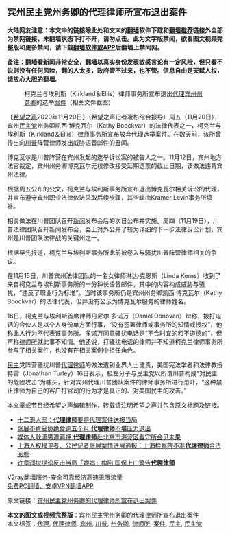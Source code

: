  <h2>宾州民主党州务卿的代理律师所宣布退出案件</h2> <p class="notice"><b>大陆网友注意：本文中的链接除此处和文末的<a href="https://github.com/bannedbook/fanqiang" >翻墙</a>软件下载和<a href="https://github.com/killgcd/justmysocks/blob/master/README.md">翻墙推荐</a>链接外全部为禁网链接，未翻墙状态下打不开，请勿点击。此为文字版禁闻，欲看图文视频完整版和更多禁闻，请下载<a href="https://github.com/bannedbook/fanqiang">翻墙软件或APP</a>后翻墙上禁闻网。</p><p>备注：翻墙看新闻非常安全，翻墙以真实身份发表敏感言论有一定风险，但只看不说则没有任何风险，翻的人太多，政府管不过来，也不管。信息自由是天赋人权，请放心大胆的翻墙。</b></p>  <div class="entry"> <figure><figcaption>柯克兰与埃利斯（Kirkland＆Ellis）律师事务所宣布退出<a href="https://www.bannedbook.org/bnews/tag/%E4%BB%A3%E7%90%86/" class="st_tag internal_tag" rel="tag" title="标签 代理 下的日志">代理</a><a href="https://www.bannedbook.org/bnews/tag/%E5%AE%BE%E5%B7%9E/" class="st_tag internal_tag" rel="tag" title="标签 宾州 下的日志">宾州</a><a href="https://www.bannedbook.org/bnews/tag/%E5%B7%9E%E5%8A%A1%E5%8D%BF/" class="st_tag internal_tag" rel="tag" title="标签 州务卿 下的日志">州务卿</a>的选举<a href="https://www.bannedbook.org/bnews/tag/%E6%A1%88%E4%BB%B6/" class="st_tag internal_tag" rel="tag" title="标签 案件 下的日志">案件</a>（相关文件截图）</figcaption></figure> <p>【<span class='wp_keywordlink_affiliate'><a href="https://www.soundofhope.org" title="希望之声" target="_blank">希望之声</a></span>2020年11月20日】（希望之声记者凌杉综合报导）周五（11月20日），宾州<a href="https://www.bannedbook.org/bnews/tag/%e6%b0%91%e4%b8%bb%e5%85%9a/" class="st_tag internal_tag" rel="tag" title="标签 民主党 下的日志">民主党</a>州务卿凯西·博克瓦尔（Kathy Boockvar）的法律代表之一，柯克兰与埃利斯（Kirkland＆Ellis）律师事务所宣布放弃代理选举案件。在数天前，该所曾传出向<a href="https://www.bannedbook.org/bnews/tag/%e5%b7%9d%e6%99%ae/" class="st_tag internal_tag" rel="tag" title="标签 川普 下的日志">川普</a>阵营律师发出威胁语音邮件的丑闻。</p> <p>博克瓦尔是川普阵营在宾州发起的选举诉讼案的被告人之一。11月12日，宾州地方法官裁定，宾州州务卿博克瓦尔无权修改接受延期选票的截止日期，该做法违背宾州法律。</p> <p>根据周五公布的公文，柯克兰与埃利斯事务所宣布退出博克瓦尔相关诉讼的代理，并宣布遵守宾州职业法律依法采取后续步骤，其空缺由Kramer Levin事务所填补。</p>  <p>相关做法在川普团队召开<span class='wp_keywordlink_affiliate'><a href="https://www.bannedbook.org/" title="新闻">新闻</a></span>发布会后的次日公布并实施。周四（11月19日），川普法律团队召开新闻发布会，会上对外公开了较为详细的下一步法律诉讼计划，宾州是川普团队法律战的关键州之一。</p> <p>根据早先报道，柯克兰与埃利斯事务所此前被卷入与骚扰川普阵营律师相关的争议。</p> <p>在11月15日，川普宾州法律团队的一名女律师琳达·克恩斯（Linda Kerns）收到了来自柯克兰与埃利斯事务所的一分钟长语音邮件，其中的内容构成威胁与骚扰，“违反了职业行为标准”。当时该事务所仍是宾州州务卿凯西·博克瓦尔（Kathy Boockvar）的法律代表，但并没有公示为博克瓦尔服务的律师姓名。</p>  <p>16日，柯克兰与埃利斯首席律师丹尼尔·多诺万（Daniel Donovan）辩称，拨打电话的合伙人是以个人身份单方面行事，“没有签署律师或事务所的知情或授权”，他称此人行为不代表该事务所。多诺万同意骚扰电话是“不合时宜的和不道德的”，但声称<a href="https://www.bannedbook.org/bnews/tag/%E5%BE%8B%E5%B8%88%E6%89%80/" class="st_tag internal_tag" rel="tag" title="标签 律师所 下的日志">律师所</a>就此事不知情。他还说，打骚扰电话的律师并不知道柯克兰律师事务所参与了相关案件，也没有在相关案例中担任角色。</p> <p><a href="https://www.bannedbook.org/bnews/tag/%e6%b0%91%e4%b8%bb/" class="st_tag internal_tag" rel="tag" title="标签 民主 下的日志">民主</a>党阵营骚扰川普<a href="https://www.bannedbook.org/bnews/tag/%e4%bb%a3%e7%90%86%e5%be%8b%e5%b8%88/" class="st_tag internal_tag" rel="tag" title="标签 代理律师 下的日志">代理律师</a>的做法遭到业界人士谴责，美国宪法学者和法律教授特雷（Jonathan Turley）16日表示，极左分子与民主党以所谓川普构成“对民主的危险攻击”为噱头，针对宾州代理川普团队案件的律师事务所进行恐吓，“这种禁止律师为自己的客户打官司的行为才是真正的、对美国民主的攻击。”</p> <p>本文章或节目经希望之声编辑制作，转载请注明希望之声并包含原文标题及链接。</p>  <ul class='op-related-articles' title='相关阅读'> <li><a href='https://www.bannedbook.org/bnews/headline/20201103/1425077.html' target='_blank'>十二港人案：<b>代理律师</b>要将代理案件送报当局</a></li> <li><a href='https://www.bannedbook.org/bnews/headline/20201030/1422841.html' target='_blank'>张展不肯妥协绝食逾五个月 <b>代理律师</b>不堪压力退出</a></li> <li><a href='https://www.bannedbook.org/bnews/headline/20200916/1397594.html' target='_blank'>媒体人耿潇男遭羁押 <b>代理律师</b>赴北京市海淀区看守所会见未果</a></li> <li><a href='https://www.bannedbook.org/bnews/weiquan/20200901/1388890.html' target='_blank'>上海人权捍卫者&#12289;公民记者张展案情进展通报&#65306;上海检察院不准<b>代理律师</b>合法阅卷</a></li> <li><a href='https://www.bannedbook.org/bnews/headline/20200731/1372720.html' target='_blank'>许章润拟提讼反击当局「嫖娼」构陷   国保上门警告<b>代理律师</b></a></li> </ul> <p class="texttj"> <a href="https://www.bannedbook.org/forum23/topic22702.html" target="_blank">V2ray翻墙服务-安全可靠经济高速无限流量</a><br/> <a href="https://github.com/bannedbook/fanqiang/wiki/%E7%A6%81%E9%97%BB%E7%BD%91%E5%AE%89%E5%8D%93%E7%BF%BB%E5%A2%99%E6%96%B0%E9%97%BBAPP" target="_blank">免费PC翻墙、安卓VPN翻墙APP</a></p><p>原文链接：<a class="src_link"  href="https://www.soundofhope.org/post/445186" target="_blank">宾州民主党州务卿的代理律师所宣布退出案件</a></p><a name='sharetosocial'></a>       <div><b>本文的图文或视频完整版</b>：<a href='https://www.bannedbook.org/bnews/comments/20201121/1434562.html'>宾州民主党州务卿的代理律师所宣布退出案件</a></div>  </div><!--END ENTRY--> <div class="postfooter"> <div>本文标签：<a href="https://www.bannedbook.org/bnews/tag/%E4%BB%A3%E7%90%86/" rel="tag">代理</a>, <a href="https://www.bannedbook.org/bnews/tag/%e4%bb%a3%e7%90%86%e5%be%8b%e5%b8%88/" rel="tag">代理律师</a>, <a href="https://www.bannedbook.org/bnews/tag/%E5%AE%BE%E5%B7%9E/" rel="tag">宾州</a>, <a href="https://www.bannedbook.org/bnews/tag/%e5%b7%9d%e6%99%ae/" rel="tag">川普</a>, <a href="https://www.bannedbook.org/bnews/tag/%E5%B7%9E%E5%8A%A1%E5%8D%BF/" rel="tag">州务卿</a>, <a href="https://www.bannedbook.org/bnews/tag/%E5%BE%8B%E5%B8%88%E6%89%80/" rel="tag">律师所</a>, <a href="https://www.bannedbook.org/bnews/tag/%E6%A1%88%E4%BB%B6/" rel="tag">案件</a>, <a href="https://www.bannedbook.org/bnews/tag/%e6%b0%91%e4%b8%bb/" rel="tag">民主</a>, <a href="https://www.bannedbook.org/bnews/tag/%e6%b0%91%e4%b8%bb%e5%85%9a/" rel="tag">民主党</a></div>  </div><!--END POSTFOOTER--> 